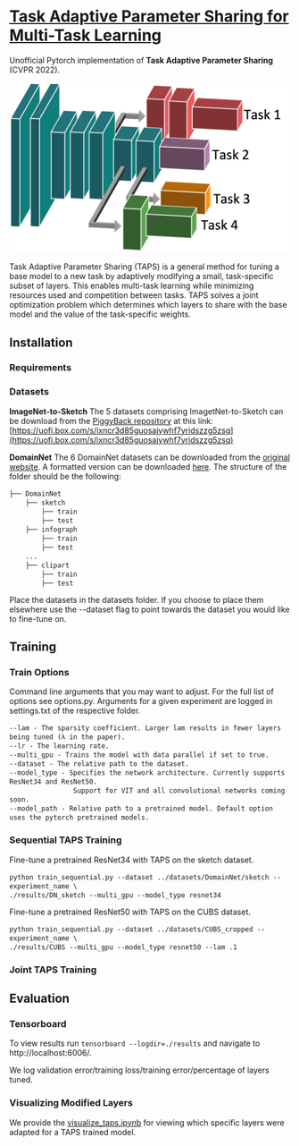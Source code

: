 # [Task Adaptive Parameter Sharing for Multi-Task Learning](https://arxiv.org/abs/2203.16708)

Unofficial Pytorch implementation of **Task Adaptive Parameter Sharing** (CVPR 2022). <br />


<p align="center">
<img src="./assets/teaser.jpg" width="512"/>
</p>

Task Adaptive Parameter Sharing (TAPS) is a general method for tuning a base model to a new task by adaptively modifying a small, task-specific subset of layers. This enables multi-task learning while minimizing resources used and competition between tasks. TAPS solves a joint optimization problem which determines which layers to share with the base model and the value of the task-specific weights.


## Installation

### Requirements

### Datasets

**ImageNet-to-Sketch**
The 5 datasets comprising ImagetNet-to-Sketch can be download from the [PiggyBack repository](https://github.com/arunmallya/piggyback) at this link: [https://uofi.box.com/s/ixncr3d85guosajywhf7yridszzg5zsq](https://uofi.box.com/s/ixncr3d85guosajywhf7yridszzg5zsq)

**DomainNet**
The 6 DomainNet datasets can be downloaded from the [original website](http://ai.bu.edu/M3SDA/). A formatted version can be downloaded [here](https://drive.google.com/file/d/1GYv-I7febM56xF7Jxdzyi1VZuwDbChd1/view?usp=sharing). The structure of the folder should be the following:
```
├── DomainNet
    ├── sketch
        ├── train
        ├── test
    ├── infograph
        ├── train
        ├── test
    ...
    ├── clipart
        ├── train
        ├── test
```

Place the datasets in the datasets folder. If you choose to place them elsewhere use the --dataset flag to point towards the dataset you would like to fine-tune on.





## Training

### Train Options
Command line arguments that you may want to adjust. For the full list of options see options.py. Arguments for a given experiment are logged in settings.txt of the respective folder.

```
--lam - The sparsity coefficient. Larger lam results in fewer layers being tuned (λ in the paper).
--lr - The learning rate.
--multi_gpu - Trains the model with data parallel if set to true.
--dataset - The relative path to the dataset.
--model_type - Specifies the network architecture. Currently supports ResNet34 and ResNet50. 
                Support for VIT and all convolutional networks coming soon. 
--model_path - Relative path to a pretrained model. Default option uses the pytorch pretrained models.
```

### Sequential TAPS Training
Fine-tune a pretrained ResNet34 with TAPS on the sketch dataset. 
```
python train_sequential.py --dataset ../datasets/DomainNet/sketch --experiment_name \
./results/DN_sketch --multi_gpu --model_type resnet34
```

Fine-tune a pretrained ResNet50 with TAPS on the CUBS dataset. 
```
python train_sequential.py --dataset ../datasets/CUBS_cropped --experiment_name \
./results/CUBS --multi_gpu --model_type resnet50 --lam .1
```



### Joint TAPS Training


## Evaluation

### Tensorboard
To view results run ```tensorboard --logdir=./results``` and navigate to http://localhost:6006/.

We log validation error/training loss/training error/percentage of layers tuned.


### Visualizing Modified Layers

We provide the [visualize_taps.ipynb]() for viewing which specific layers were adapted for a TAPS trained model. 
